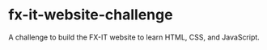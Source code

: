 # fx-it-website-challenge
A challenge to build the FX-IT website to learn HTML, CSS, and JavaScript.
